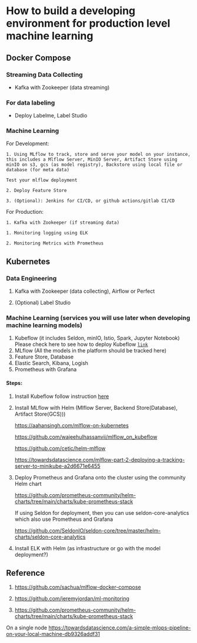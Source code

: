# How to build a developing environment for production level machine learning

## Docker Compose

### Streaming Data Collecting

* Kafka with Zookeeper (data streaming)

### For data labeling

* Deploy Labelme, Label Studio

### Machine Learning

For Development:

    1. Using MLflow to track, store and serve your model on your instance, this includes a Mlflow Server, MinIO Server, Artifact Store using minIO on s3, gcs (as model registry), Backstore using local file or database (for meta data)

    Test your mlflow deployment 
    
    2. Deploy Feature Store
    
    3. (Optional): Jenkins for CI/CD, or github actions/gitlab CI/CD

For Production:

    1. Kafka with Zookeeper (if streaming data)

    1. Monitoring logging using ELK

    2. Monitoring Metrics with Prometheus


## Kubernetes

### Data Engineering 

1. Kafka with Zookeeper (data collecting), Airflow or Perfect

2. (Optional) Label Studio

### Machine Learning (services you will use later when developing machine learning models)

1. Kubeflow (it includes Seldon, minIO, Istio, Spark, Jupyter Notebook)
    Please check here to see how to deploy Kubeflow [`link`]()
2. MLflow (All the models in the platform should be tracked here)
3. Feature Store, Database
4. Elastic Search, Kibana, Logish
5. Prometheus with Grafana

#### Steps:

1. Install Kubeflow follow instruction [here](https://www.kubeflow.org/docs/started/installing-kubeflow/)

2. Install MLflow with Helm (Mlflow Server, Backend Store(Database), Artifact Store(GCS)))

    https://aahansingh.com/mlflow-on-kubernetes

    https://github.com/wajeehulhassanvii/mlflow_on_kubeflow

    https://github.com/cetic/helm-mlflow

    https://towardsdatascience.com/mlflow-part-2-deploying-a-tracking-server-to-minikube-a2d6671e6455


3. Deploy Prometheus and Grafana onto the cluster using the community Helm chart

    https://github.com/prometheus-community/helm-charts/tree/main/charts/kube-prometheus-stack

    If using Seldon for deployment, then you can use seldon-core-analytics which also use Prometheus and Grafana 

    https://github.com/SeldonIO/seldon-core/tree/master/helm-charts/seldon-core-analytics

4. Install ELK with Helm (as infrastructure or go with the model deployment?)

## Reference

1. https://github.com/sachua/mlflow-docker-compose

2. https://github.com/jeremyjordan/ml-monitoring

3. https://github.com/prometheus-community/helm-charts/tree/main/charts/kube-prometheus-stack

On a single node
https://towardsdatascience.com/a-simple-mlops-pipeline-on-your-local-machine-db9326addf31

